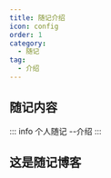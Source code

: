 ```yaml
---
title: 随记介绍
icon: config
order: 1
category:
  - 随记
tag:
  - 介绍
---
```


## 随记内容


::: info
个人随记  --介绍
::: 

## 这是随记博客


